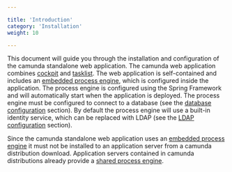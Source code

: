 ```yaml
---

title: 'Introduction'
category: 'Installation'
weight: 10

---
```


This document will guide you through the installation and configuration of the camunda standalone web application.
The camunda web application combines [cockpit][] and [tasklist][]. The web application is self-contained and includes
an [embedded process engine][], which is configured inside the application. The process engine is configured using the
Spring Framework and will automatically start when the application is deployed. The process engine must be configured
to connect to a database (see the [database configuration][] section). By default the process engine will use a built-in
identity service, which can be replaced with LDAP (see the [LDAP configuration][] section).

<div class="alert alert-danger">
  Since the camunda standalone web application uses an <a href="ref:/guides/user-guide/#introduction-architecture-overview-embedded-process-engine">embedded process engine</a>
  it must not be installed to an application server from a camunda distribution download. Application servers contained in camunda distributions already provide a
  <a href="ref:/guides/user-guide/#introduction-architecture-overview-shared-container-managed-process-engine">shared process engine</a>.
</div>


[cockpit]: ref:/guides/user-guide/#cockpit
[tasklist]: ref:/guides/user-guide/#tasklist
[embedded process engine]: ref:/guides/user-guide/#introduction-architecture-overview-embedded-process-engine
[database configuration]: ref:/guides/installation-guide/standalone/#configuration-database-configuration
[LDAP configuration]: ref:/guides/installation-guide/standalone/#configuration-ldap-configuration